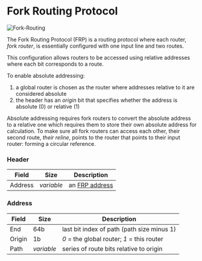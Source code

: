 # Fork Routing Protocol

![Fork-Routing](https://user-images.githubusercontent.com/35694451/208344240-cae75190-51f8-4d8c-88c7-c317a69d08fa.png)

The Fork Routing Protocol (FRP) is a routing protocol where each router, *fork router*, is essentially configured with one input line and two routes.

This configuration allows routers to be accessed using relative addresses where each bit corresponds to a route.

To enable absolute addressing:
1. a global router is chosen as the router where addresses relative to it are considered absolute
2. the header has an *origin* bit that specifies whether the address is absolute (0) or relative (1)

Absolute addressing requires fork routers to convert the absolute address to a relative one which requires them to store their own absolute address for calculation. To make sure all fork routers can access each other, their second route, *their reline*, points to the router that points to their input router: forming a circular reference.

### Header

Field      |Size      |Description
-----------|----------|-----------
Address    |*variable*|an [FRP address](#address)

### Address

Field |Size      |Description
------|----------|-----------
End   |64b       |last bit index of path (path size minus 1)
Origin|1b        |*0* = the global router; *1* = this router
Path  |*variable*|series of route bits relative to origin
